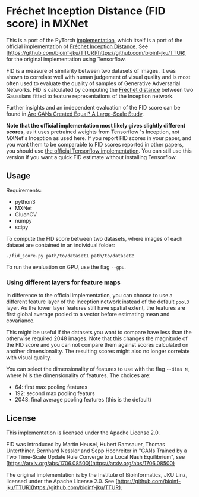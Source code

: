 # Fréchet Inception Distance (FID score) in MXNet

This is a port of the PyTorch [implementation](https://github.com/mseitzer/pytorch-fid), which itself is a port of the official implementation of [Fréchet Inception Distance](https://arxiv.org/abs/1706.08500). 
See [https://github.com/bioinf-jku/TTUR](https://github.com/bioinf-jku/TTUR) for the original implementation using Tensorflow.

FID is a measure of similarity between two datasets of images. 
It was shown to correlate well with human judgement of visual quality and is most often used to evaluate the quality of samples of Generative Adversarial Networks.
FID is calculated by computing the [Fréchet distance](https://en.wikipedia.org/wiki/Fr%C3%A9chet_distance) between two Gaussians fitted to feature representations of the Inception network. 

Further insights and an independent evaluation of the FID score can be found in [Are GANs Created Equal? A Large-Scale Study](https://arxiv.org/abs/1711.10337).

**Note that the official implementation most likely gives slightly different scores**, as it uses pretrained weights from Tensorflow 's Inception, not MXNet's Inception as used here.
If you report FID scores in your paper, and you want them to be comparable to FID scores reported in other papers, you should use [the official Tensorflow implementation](https://github.com/bioinf-jku/TTUR).
You can still use this version if you want a quick FID estimate without installing Tensorflow.

## Usage

Requirements:
- python3
- MXNet
- GluonCV
- numpy
- scipy

To compute the FID score between two datasets, where images of each dataset are contained in an individual folder:
```
./fid_score.py path/to/dataset1 path/to/dataset2
```

To run the evaluation on GPU, use the flag `--gpu`. 

### Using different layers for feature maps

In difference to the official implementation, you can choose to use a different feature layer of the Inception network instead of the default `pool3` layer. 
As the lower layer features still have spatial extent, the features are first global average pooled to a vector before estimating mean and covariance.

This might be useful if the datasets you want to compare have less than the otherwise required 2048 images. 
Note that this changes the magnitude of the FID score and you can not compare them against scores calculated on another dimensionality. 
The resulting scores might also no longer correlate with visual quality.

You can select the dimensionality of features to use with the flag `--dims N`, where N is the dimensionality of features. 
The choices are:
- 64:   first max pooling features
- 192:  second max pooling featurs
- 2048: final average pooling features (this is the default)

## License

This implementation is licensed under the Apache License 2.0.

FID was introduced by Martin Heusel, Hubert Ramsauer, Thomas Unterthiner, Bernhard Nessler and Sepp Hochreiter in "GANs Trained by a Two Time-Scale Update Rule Converge to a Local Nash Equilibrium", see [https://arxiv.org/abs/1706.08500](https://arxiv.org/abs/1706.08500)

The original implementation is by the Institute of Bioinformatics, JKU Linz, licensed under the Apache License 2.0.
See [https://github.com/bioinf-jku/TTUR](https://github.com/bioinf-jku/TTUR).
